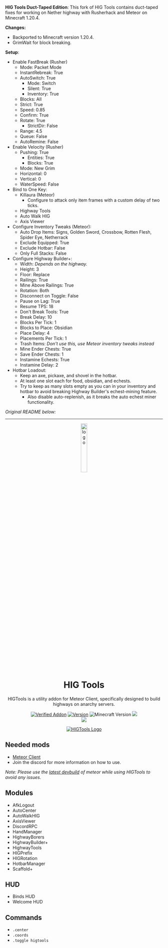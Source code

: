 **HIG Tools Duct-Taped Edition**: This fork of HIG Tools contains duct-taped fixes for working on Nether highway with Rusherhack and Meteor on Minecraft 1.20.4.

**Changes:**
- Backported to Minecraft version 1.20.4.
- GrimWait for block breaking.

**Setup**:
- Enable FastBreak (Rusher)
    * Mode: Packet Mode
    * InstantRebreak: True
    * AutoSwitch: True
        + Mode: Switch
        + Silent: True
        + Inventory: True
    * Blocks: All
    * Strict: True
    * Speed: 0.85
    * Confirm: True
    * Rotate: True
        + StrictDir: False
    * Range: 4.5
    * Queue: False
    * AutoRemine: False
- Enable Velocity (Rusher)
    * Pushing: True
        + Entities: True
        + Blocks: True
    * Mode: New Grim
    * Horizontal: 0
    * Vertical: 0
    * WaterSpeed: False
- Bind to One Key:
    * Killaura (Meteor)
        - Configure to attack only item frames with a custom delay of two ticks.
    * Highway Tools
    * Auto Walk HIG
    * Axis Viewer
- Configure Inventory Tweaks (Meteor):
    * Auto Drop Items: Signs, Golden Sword, Crossbow, Rotten Flesh, Spider Eye, Netherrack
    * Exclude Equipped: True
    * Exclude Hotbar: False
    * Only Full Stacks: False
- Configure Highway Builder+:
    - Width: *Depends on the highway.*
    - Height: 3
    - Floor: Replace
    - Railings: True
    - Mine Above Railings: True
    - Rotation: Both
    - Disconnect on Toggle: False
    - Pause on Lag: True
    - Resume TPS: 18
    - Don't Break Tools: True
    - Break Delay: 10
    - Blocks Per Tick: 1
    - Blocks to Place: Obsidian
    - Place Delay: 4
    - Placements Per Tick: 1
    - Trash Items: *Don't use this, use Meteor inventory tweaks instead*
    - Mine Ender Chests: True
    - Save Ender Chests: 1
    - Instamine Echests: True
    - Instamine Delay: 2
- Hotbar Loadout:
    * Keep an axe, pickaxe, and shovel in the hotbar.
    * At least one slot each for food, obsidian, and echests.
    * Try to keep as many slots empty as you can in your inventory and hotbar to avoid breaking Highway Builder's echest-mining feature.
        + Also disable auto-replenish, as it breaks the auto echest miner functionality.

*Original README below:*

---

<div align="center">
  <!-- Logo and Title -->
  <img src="/src/main/resources/assets/higtools/chat/icon.png" alt="logo" width="20%"/>
  <h1>HIG Tools</h1>
  <p>HIGTools is a utility addon for Meteor Client, specifically designed to build highways on anarchy servers.</p>

  <!-- Fancy badges -->
  <a href="https://anticope.pages.dev/addons"><img src="https://img.shields.io/badge/Verified%20Addon-Yes-blueviolet" alt="Verified Addon"></a>
  <a href="https://github.com/RedCarlos26/higtools/releases"><img src="https://img.shields.io/badge/Version-v2.8.0-blueviolet" alt="Version"></a>
  <img src="https://img.shields.io/badge/Minecraft%20Version-1.20.5/1.20.6-blueviolet" alt="Minecraft Version">
  <img src="https://img.shields.io/github/downloads/RedCarlos26/higtools/total?color=blueviolet&label=Downloads">
  <br><img src="https://img.shields.io/github/downloads/RedCarlos26/higtools/latest/total?color=blueviolet&label=Downloads for latest release">
</div>

<div align="center">
  <a href="https://discord.gg/a4jkKGJNdJ"><img src="https://invidget.switchblade.xyz/a4jkKGJNdJ" alt="HIGTools Logo"></a>
</div>

## Needed mods
- [Meteor Client](https://meteorclient.com/)
- Join the discord for more information on how to use.

*Note: Please use the [latest devbuild](https://meteorclient.com/download?devBuild=latest) of meteor while using HIGTools to avoid any issues.*

## Modules
- AfkLogout
- AutoCenter
- AutoWalkHIG
- AxisViewer
- DiscordRPC
- HandManager
- HighwayBorers
- HighwayBuilder+
- HighwayTools
- HIGPrefix
- HIGRotation
- HotbarManager
- Scaffold+

## HUD
- Binds HUD
- Welcome HUD

## Commands
- `.center`
- `.coords`
- `.toggle higtools`

